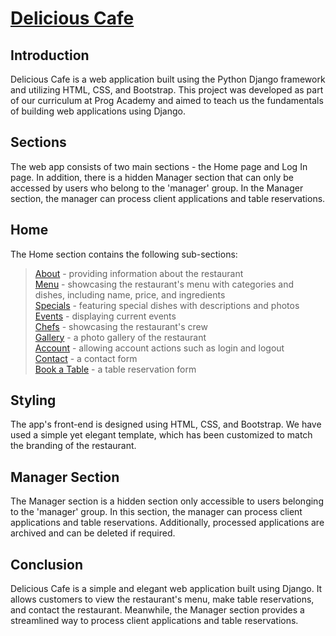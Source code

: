 # [Delicious Cafe](https://delicious-site-reva-scpli.ondigitalocean.app/#)
## Introduction
Delicious Cafe is a web application built using the Python Django framework and utilizing HTML, CSS, and Bootstrap. This project was developed as part of our curriculum at Prog Academy and aimed to teach us the fundamentals of building web applications using Django.

## Sections
The web app consists of two main sections - the Home page and Log In page. In addition, there is a hidden Manager section that can only be accessed by users who belong to the 'manager' group. In the Manager section, the manager can process client applications and table reservations.

## Home
The Home section contains the following sub-sections:

> [About](https://delicious-site-reva-scpli.ondigitalocean.app/#about) - providing information about the restaurant <br>
> [Menu](https://delicious-site-reva-scpli.ondigitalocean.app/#menu) - showcasing the restaurant's menu with categories and dishes, including name, price, and ingredients <br>
> [Specials](https://delicious-site-reva-scpli.ondigitalocean.app/#specials) - featuring special dishes with descriptions and photos <br>
> [Events](https://delicious-site-reva-scpli.ondigitalocean.app/#events) - displaying current events <br>
> [Chefs](https://delicious-site-reva-scpli.ondigitalocean.app/#chefs) - showcasing the restaurant's crew <br>
> [Gallery](https://delicious-site-reva-scpli.ondigitalocean.app/#gallery) - a photo gallery of the restaurant <br>
> [Account](https://delicious-site-reva-scpli.ondigitalocean.app/#) - allowing account actions such as login and logout <br>
> [Contact](https://delicious-site-reva-scpli.ondigitalocean.app/#contact) - a contact form <br>
> [Book a Table](https://delicious-site-reva-scpli.ondigitalocean.app/#book-a-table) - a table reservation form <br>

## Styling
The app's front-end is designed using HTML, CSS, and Bootstrap. We have used a simple yet elegant template, which has been customized to match the branding of the restaurant.

## Manager Section
The Manager section is a hidden section only accessible to users belonging to the 'manager' group. In this section, the manager can process client applications and table reservations. Additionally, processed applications are archived and can be deleted if required.

## Conclusion
Delicious Cafe is a simple and elegant web application built using Django. It allows customers to view the restaurant's menu, make table reservations, and contact the restaurant. Meanwhile, the Manager section provides a streamlined way to process client applications and table reservations.
